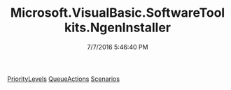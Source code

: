 ﻿---
title: Microsoft.VisualBasic.SoftwareToolkits.NgenInstaller
date: 7/7/2016 5:46:40 PM
---

[PriorityLevels](T-Microsoft.VisualBasic.SoftwareToolkits.NgenInstaller.PriorityLevels.html)
[QueueActions](T-Microsoft.VisualBasic.SoftwareToolkits.NgenInstaller.QueueActions.html)
[Scenarios](T-Microsoft.VisualBasic.SoftwareToolkits.NgenInstaller.Scenarios.html)
